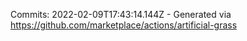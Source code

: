 Commits: 2022-02-09T17:43:14.144Z - Generated via https://github.com/marketplace/actions/artificial-grass
<br>
